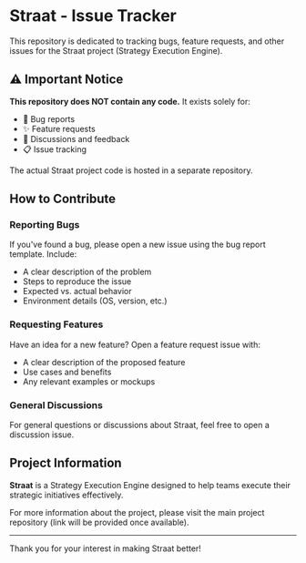 # Straat - Issue Tracker

This repository is dedicated to tracking bugs, feature requests, and other issues for the Straat project (Strategy Execution Engine).

## ⚠️ Important Notice

**This repository does NOT contain any code.** It exists solely for:
- 🐛 Bug reports
- ✨ Feature requests
- 💬 Discussions and feedback
- 📋 Issue tracking

The actual Straat project code is hosted in a separate repository.

## How to Contribute

### Reporting Bugs
If you've found a bug, please open a new issue using the bug report template. Include:
- A clear description of the problem
- Steps to reproduce the issue
- Expected vs. actual behavior
- Environment details (OS, version, etc.)

### Requesting Features
Have an idea for a new feature? Open a feature request issue with:
- A clear description of the proposed feature
- Use cases and benefits
- Any relevant examples or mockups

### General Discussions
For general questions or discussions about Straat, feel free to open a discussion issue.

## Project Information

**Straat** is a Strategy Execution Engine designed to help teams execute their strategic initiatives effectively.

For more information about the project, please visit the main project repository (link will be provided once available).

---

Thank you for your interest in making Straat better!
